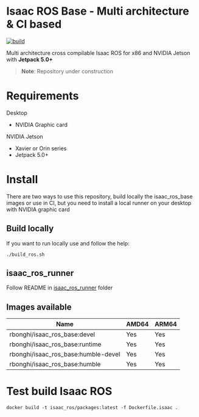 # Isaac ROS Base - Multi architecture & CI based

[![build](https://github.com/rbonghi/isaac_ros_base/actions/workflows/docker_build.yml/badge.svg)](https://github.com/rbonghi/isaac_ros_base/actions/workflows/docker_build.yml)

Multi architecture cross compilable Isaac ROS for x86 and NVIDIA Jetson with **Jetpack 5.0+**

> **Note**: Repository under construction

# Requirements

Desktop
* NVIDIA Graphic card

NVIDIA Jetson
* Xavier or Orin series
* Jetpack 5.0+

# Install

There are two ways to use this repository, build locally the isaac_ros_base images or use in CI, but you need to install a local runner on your desktop with NVIDIA graphic card

## Build locally

If you want to run locally use and follow the help:

```
./build_ros.sh
```

## isaac_ros_runner

Follow README in [isaac_ros_runner](isaac_ros_runner) folder

## Images available

| Name                                | AMD64 | ARM64 |
|-------------------------------------|-------|-------|
| rbonghi/isaac_ros_base:devel        | Yes   | Yes   |
| rbonghi/isaac_ros_base:runtime      | Yes   | Yes   |
| rbonghi/isaac_ros_base:humble-devel | Yes   | Yes   |
| rbonghi/isaac_ros_base:humble       | Yes   | Yes   |

# Test build Isaac ROS

```
docker build -t isaac_ros/packages:latest -f Dockerfile.isaac .
```